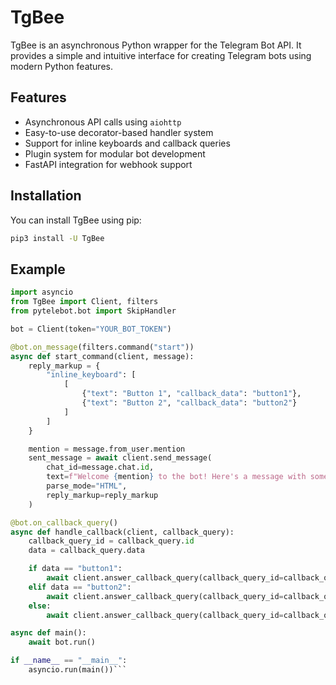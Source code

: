 # TgBee

TgBee is an asynchronous Python wrapper for the Telegram Bot API. It provides a simple and intuitive interface for creating Telegram bots using modern Python features.

## Features

- Asynchronous API calls using `aiohttp`
- Easy-to-use decorator-based handler system
- Support for inline keyboards and callback queries
- Plugin system for modular bot development
- FastAPI integration for webhook support

## Installation

You can install TgBee using pip: 
```bash
pip3 install -U TgBee
```

## Example

```python
import asyncio
from TgBee import Client, filters
from pytelebot.bot import SkipHandler

bot = Client(token="YOUR_BOT_TOKEN")

@bot.on_message(filters.command("start"))
async def start_command(client, message):
    reply_markup = {
        "inline_keyboard": [
            [
                {"text": "Button 1", "callback_data": "button1"},
                {"text": "Button 2", "callback_data": "button2"}
            ]
        ]
    }

    mention = message.from_user.mention
    sent_message = await client.send_message(
        chat_id=message.chat.id,
        text=f"Welcome {mention} to the bot! Here's a message with some buttons:",
        parse_mode="HTML",
        reply_markup=reply_markup
    )

@bot.on_callback_query()
async def handle_callback(client, callback_query):
    callback_query_id = callback_query.id
    data = callback_query.data

    if data == "button1":
        await client.answer_callback_query(callback_query_id=callback_query_id, text="You pressed Button 1!", show_alert=True)
    elif data == "button2":
        await client.answer_callback_query(callback_query_id=callback_query_id, text="You pressed Button 2!", show_alert=True)
    else:
        await client.answer_callback_query(callback_query_id=callback_query_id, text="Unknown button pressed", show_alert=True)

async def main():
    await bot.run()

if __name__ == "__main__":
    asyncio.run(main())```
